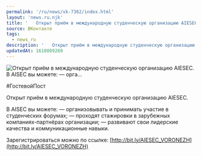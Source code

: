 ```yaml
---
permalink: '/ru/news/vk-7362/index.html'
layout: 'news.ru.njk'
title: '   Открыт приём в международную студенческую организацию AIESEC.    В AISEC вы можете:   — орга…'
source: ВКонтакте
tags:
  - news_ru
description: '   Открыт приём в международную студенческую организацию AIESEC.    В AISEC вы можете:   — орга…'
updatedAt: 1610809260
---
```

![   Открыт приём в международную студенческую организацию AIESEC.    В AISEC вы можете:   — орга…](https://sun9-64.userapi.com/impg/DVG4jK0WLNWSD5NV6AOdCPgucSAclUbMW9rxTg/6meABNEFJo0.jpg?size=1280x848&quality=96&proxy=1&sign=560c2502ccffe23332291a01904e97ea&c_uniq_tag=e1sVsu945pO0vfkS6QFlzpXGDsB1EQDwr5nlOG_Bh80&type=album)

#ГостевойПост

Открыт приём в международную студенческую организацию AIESEC.

В AISEC вы можете:
— организовывать и принимать участие в студенческих форумах;
— проходят стажировки в зарубежных компаниях-партнёрах организации;
— развивают свои лидерские качества и коммуникационные навыки.

Зарегистрироваться можно по ссылке: [http://bit.ly/AIESEC_VORONEZH](http://bit.ly/AIESEC_VORONEZH)
